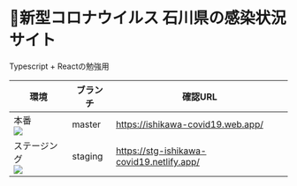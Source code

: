 # 🦠新型コロナウイルス 石川県の感染状況サイト

Typescript + Reactの勉強用

| 環境 | ブランチ | 確認URL |
| ---- | -------- | ---- |
| 本番 <br> ![](https://github.com/tmiame/ishikawa-covid19/workflows/production%20deploy/badge.svg) | master | https://ishikawa-covid19.web.app/ |
| ステージング <br> ![](https://api.netlify.com/api/v1/badges/342244ad-acbd-43d0-a2f0-445abb95c91f/deploy-status) | staging | https://stg-ishikawa-covid19.netlify.app/ |
